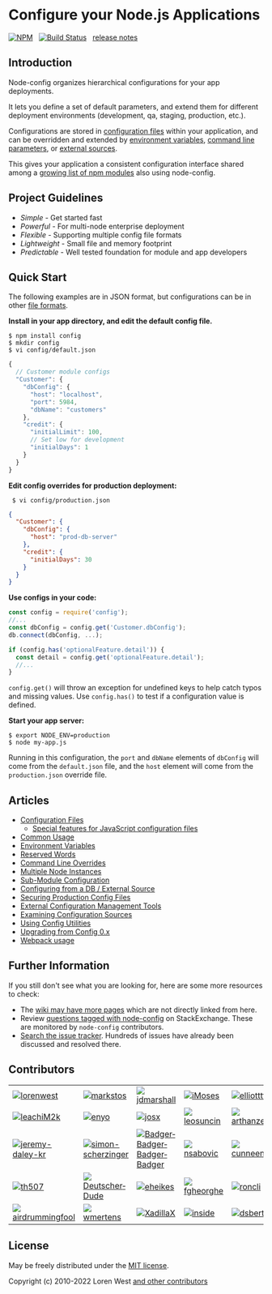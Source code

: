 Configure your Node.js Applications
===================================

[![NPM](https://nodei.co/npm/config.svg?downloads=true&downloadRank=true)](https://nodei.co/npm/config/)&nbsp;&nbsp;
[![Build Status](https://secure.travis-ci.org/node-config/node-config.svg?branch=master)](https://travis-ci.org/lorenwest/node-config)&nbsp;&nbsp;
[release notes](https://github.com/node-config/node-config/blob/master/History.md)

Introduction
------------

Node-config organizes hierarchical configurations for your app deployments.

It lets you define a set of default parameters,
and extend them for different deployment environments (development, qa,
staging, production, etc.).

Configurations are stored in [configuration files](https://github.com/node-config/node-config/wiki/Configuration-Files) within your application, and can be overridden and extended by [environment variables](https://github.com/lorenwest/node-config/wiki/Environment-Variables),
 [command line parameters](https://github.com/node-config/node-config/wiki/Command-Line-Overrides), or [external sources](https://github.com/lorenwest/node-config/wiki/Configuring-from-an-External-Source).

This gives your application a consistent configuration interface shared among a
[growing list of npm modules](https://www.npmjs.org/browse/depended/config) also using node-config.

Project Guidelines
------------------

* *Simple* - Get started fast
* *Powerful* - For multi-node enterprise deployment
* *Flexible* - Supporting multiple config file formats
* *Lightweight* - Small file and memory footprint
* *Predictable* - Well tested foundation for module and app developers

Quick Start
---------------
The following examples are in JSON format, but configurations can be in other [file formats](https://github.com/node-config/node-config/wiki/Configuration-Files#file-formats).

**Install in your app directory, and edit the default config file.**

```shell
$ npm install config
$ mkdir config
$ vi config/default.json
```
```js
{
  // Customer module configs
  "Customer": {
    "dbConfig": {
      "host": "localhost",
      "port": 5984,
      "dbName": "customers"
    },
    "credit": {
      "initialLimit": 100,
      // Set low for development
      "initialDays": 1
    }
  }
}
```

**Edit config overrides for production deployment:**

```shell
 $ vi config/production.json
```

```json
{
  "Customer": {
    "dbConfig": {
      "host": "prod-db-server"
    },
    "credit": {
      "initialDays": 30
    }
  }
}
```

**Use configs in your code:**

```js
const config = require('config');
//...
const dbConfig = config.get('Customer.dbConfig');
db.connect(dbConfig, ...);

if (config.has('optionalFeature.detail')) {
  const detail = config.get('optionalFeature.detail');
  //...
}
```

`config.get()` will throw an exception for undefined keys to help catch typos and missing values.
Use `config.has()` to test if a configuration value is defined.

**Start your app server:**

```shell
$ export NODE_ENV=production
$ node my-app.js
```

Running in this configuration, the `port` and `dbName` elements of `dbConfig`
will come from the `default.json` file, and the `host` element will
come from the `production.json` override file.

Articles
--------

* [Configuration Files](https://github.com/node-config/node-config/wiki/Configuration-Files)
  * [Special features for JavaScript configuration files](https://github.com/node-config/node-config/wiki/Special-features-for-JavaScript-configuration-files)
* [Common Usage](https://github.com/node-config/node-config/wiki/Common-Usage)
* [Environment Variables](https://github.com/node-config/node-config/wiki/Environment-Variables)
* [Reserved Words](https://github.com/node-config/node-config/wiki/Reserved-Words)
* [Command Line Overrides](https://github.com/node-config/node-config/wiki/Command-Line-Overrides)
* [Multiple Node Instances](https://github.com/node-config/node-config/wiki/Multiple-Node-Instances)
* [Sub-Module Configuration](https://github.com/node-config/node-config/wiki/Sub-Module-Configuration)
* [Configuring from a DB / External Source](https://github.com/node-config/node-config/wiki/Configuring-from-an-External-Source)
* [Securing Production Config Files](https://github.com/node-config/node-config/wiki/Securing-Production-Config-Files)
* [External Configuration Management Tools](https://github.com/node-config/node-config/wiki/External-Configuration-Management-Tools)
* [Examining Configuration Sources](https://github.com/node-config/node-config/wiki/Examining-Configuration-Sources)
* [Using Config Utilities](https://github.com/node-config/node-config/wiki/Using-Config-Utilities)
* [Upgrading from Config 0.x](https://github.com/node-config/node-config/wiki/Upgrading-From-Config-0.x)
* [Webpack usage](https://github.com/node-config/node-config/wiki/Webpack-Usage)

Further Information
---------------------
If you still don't see what you are looking for, here are some more resources to check: 

 * The [wiki may have more pages](https://github.com/node-config/node-config/wiki) which are not directly linked from here.
 * Review [questions tagged with node-config](https://stackexchange.com/filters/207096/node-config) on StackExchange. These are monitored by `node-config` contributors.
 * [Search the issue tracker](https://github.com/node-config/node-config/issues). Hundreds of issues have already been discussed and resolved there.

Contributors
------------
<table id="contributors"><tr><td><img src=https://avatars.githubusercontent.com/u/373538?v=4><a href="https://github.com/lorenwest">lorenwest</a></td>
<td><img src=https://avatars.githubusercontent.com/u/25829?v=4><a href="https://github.com/markstos">markstos</a></td>
<td><img src=https://avatars.githubusercontent.com/u/1656505?v=4><a href="https://github.com/jdmarshall">jdmarshall</a></td>
<td><img src=https://avatars.githubusercontent.com/u/1083065?v=4><a href="https://github.com/iMoses">i&shy;Moses</a></td>
<td><img src=https://avatars.githubusercontent.com/u/447151?v=4><a href="https://github.com/elliotttf">elliotttf</a></td>
<td><img src=https://avatars.githubusercontent.com/u/8839447?v=4><a href="https://github.com/jfelege">jfelege</a></td>
</tr><tr><td><img src=https://avatars.githubusercontent.com/u/66902?v=4><a href="https://github.com/leachiM2k">leachi&shy;M2k</a></td>
<td><img src=https://avatars.githubusercontent.com/u/133277?v=4><a href="https://github.com/enyo">enyo</a></td>
<td><img src=https://avatars.githubusercontent.com/u/791137?v=4><a href="https://github.com/josx">josx</a></td>
<td><img src=https://avatars.githubusercontent.com/u/4307697?v=4><a href="https://github.com/leosuncin">leosuncin</a></td>
<td><img src=https://avatars.githubusercontent.com/u/1077378?v=4><a href="https://github.com/arthanzel">arthanzel</a></td>
<td><img src=https://avatars.githubusercontent.com/u/8650543?v=4><a href="https://github.com/leonardovillela">leonardovillela</a></td>
</tr><tr><td><img src=https://avatars.githubusercontent.com/u/77355440?v=4><a href="https://github.com/jeremy-daley-kr">jeremy-daley-kr</a></td>
<td><img src=https://avatars.githubusercontent.com/u/2529835?v=4><a href="https://github.com/simon-scherzinger">simon-scherzinger</a></td>
<td><img src=https://avatars.githubusercontent.com/u/5138570?v=4><a href="https://github.com/BadgerBadgerBadgerBadger">Badger&shy;Badger&shy;Badger&shy;Badger</a></td>
<td><img src=https://avatars.githubusercontent.com/u/842998?v=4><a href="https://github.com/nsabovic">nsabovic</a></td>
<td><img src=https://avatars.githubusercontent.com/u/1751645?v=4><a href="https://github.com/cunneen">cunneen</a></td>
<td><img src=https://avatars.githubusercontent.com/u/506460?v=4><a href="https://github.com/Osterjour">Osterjour</a></td>
</tr><tr><td><img src=https://avatars.githubusercontent.com/u/138707?v=4><a href="https://github.com/th507">th507</a></td>
<td><img src=https://avatars.githubusercontent.com/u/86159966?v=4><a href="https://github.com/DeutscherDude">Deutscher&shy;Dude</a></td>
<td><img src=https://avatars.githubusercontent.com/u/1656140?v=4><a href="https://github.com/eheikes">eheikes</a></td>
<td><img src=https://avatars.githubusercontent.com/u/1872824?v=4><a href="https://github.com/fgheorghe">fgheorghe</a></td>
<td><img src=https://avatars.githubusercontent.com/u/498929?v=4><a href="https://github.com/roncli">roncli</a></td>
<td><img src=https://avatars.githubusercontent.com/u/1355559?v=4><a href="https://github.com/superoven">superoven</a></td>
</tr><tr><td><img src=https://avatars.githubusercontent.com/u/631249?v=4><a href="https://github.com/airdrummingfool">airdrummingfool</a></td>
<td><img src=https://avatars.githubusercontent.com/u/54934?v=4><a href="https://github.com/wmertens">wmertens</a></td>
<td><img src=https://avatars.githubusercontent.com/u/2842176?v=4><a href="https://github.com/XadillaX">Xadilla&shy;X</a></td>
<td><img src=https://avatars.githubusercontent.com/u/107884?v=4><a href="https://github.com/inside">inside</a></td>
<td><img src=https://avatars.githubusercontent.com/u/1320090?v=4><a href="https://github.com/dsbert">dsbert</a></td>
<td><img src=https://avatars.githubusercontent.com/u/527814?v=4><a href="https://github.com/jacobemerick">jacobemerick</a></td>
</tr></table>

License
-------

May be freely distributed under the [MIT license](https://raw.githubusercontent.com/node-config/node-config/master/LICENSE).

Copyright (c) 2010-2022 Loren West 
[and other contributors](https://github.com/node-config/node-config/graphs/contributors)

